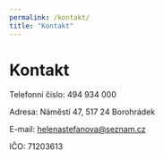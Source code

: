 ```yaml
---
permalink: /kontakt/
title: "Kontakt"
---
```


# Kontakt

Telefonní číslo: 494 934 000

Adresa: Náměstí 47, 517 24 Borohrádek

E-mail: helenastefanova@seznam.cz

IČO: 71203613
